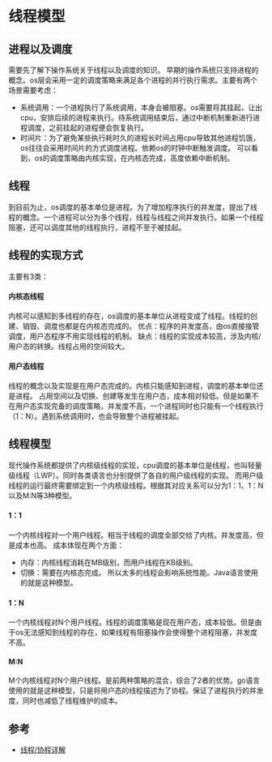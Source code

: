 # 线程模型

## 进程以及调度
需要先了解下操作系统关于线程以及调度的知识。
早期的操作系统只支持进程的概念。os层会采用一定的调度策略来满足各个进程的并行执行需求。主要有两个场景需要考虑：
- 系统调用：一个进程执行了系统调用，本身会被阻塞。os需要将其挂起，让出cpu，安排后续的进程来执行。待系统调用结束后，通过中断机制重新进行进程调度，之前挂起的进程便会恢复执行。
- 时间片：为了避免某些执行耗时久的进程长时间占用cpu导致其他进程饥饿，os往往会采用时间片的方式调度进程。依赖os的时钟中断触发调度。
可以看到，os的调度策略由内核实现，在内核态完成，高度依赖中断机制。

## 线程
到目前为止，os调度的基本单位是进程。为了增加程序执行的并发度，提出了线程的概念。一个进程可以分为多个线程，线程与线程之间并发执行。如果一个线程阻塞，还可以调度其他的线程执行，进程不至于被挂起。

## 线程的实现方式
主要有3类： 

#### 内核态线程
内核可以感知到多线程的存在，os调度的基本单位从进程变成了线程。线程的创建、销毁、调度也都是在内核态完成的。
优点：程序的并发度高，由os直接接管调度，用户态程序不用实现线程的机制。
缺点：线程的实现成本较高，涉及内核/用户态的转换。线程占用的空间较大。

#### 用户态线程
线程的概念以及实现是在用户态完成的。内核只能感知到进程，调度的基本单位还是进程。
占用空间以及切换、创建等发生在用户态，成本相对较低。但是如果不在用户态实现完备的调度策略，并发度不高，一个进程同时也只能有一个线程执行（1：N）。遇到系统调用时，也会导致整个进程被挂起。

## 线程模型
现代操作系统都提供了内核级线程的实现，cpu调度的基本单位是线程，也叫轻量级线程（LWP）。同时各类语言也分别提供了各自的用户级线程的实现。
而用户级线程的运行最终需要绑定到一个内核级线程。根据其对应关系可以分为1：1、1：N以及M:N等3种模型。

#### 1：1
一个内核线程对一个用户线程。相当于线程的调度全部交给了内核。并发度高，但是成本也高。
成本体现在两个方面：
- 内存：内核线程消耗在MB级别，而用户线程在KB级别。
- 切换：需要在内核态完成。
所以太多的线程会影响系统性能。Java语言使用的就是这种模型。

#### 1：N
一个内核线程对N个用户线程。线程的调度策略是现在用户态，成本较低。但是由于os无法感知到线程的存在，如果线程有阻塞操作会使得整个进程阻塞，并发度不高。

#### M:N
M个内核线程对N个用户线程。是前两种策略的混合，综合了2者的优势。go语言使用的就是这种模型，只是将用户态的线程描述为了协程。保证了进程执行的并发度，同时也减低了线程维护的成本。

## 参考
- [线程/协程详解](https://learnku.com/articles/41728)